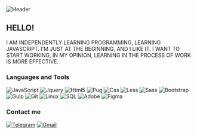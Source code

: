 ![Header](https://github.com/oleh312/oleh312/blob/main/assets/header.gif)

## HELLO! 
I AM INDEPENDENTLY LEARNING PROGRAMMING, LEARNING JAVASCRIPT. I'M JUST AT THE BEGINNING, AND I LIKE IT. I WANT TO START WORKING, IN MY OPINION, LEARNING IN THE PROCESS OF WORK IS MORE EFFECTIVE.

### Languages and Tools
![JavaScript](https://img.shields.io/badge/-JavaScript-090909?style=flat-square&logo=javascript) ![Jquery](https://img.shields.io/badge/-Jquery-090909?style=flat-square&logo=jquery) ![Html5](https://img.shields.io/badge/-Html5-090909?style=flat-square&logo=html5) ![Pug](https://img.shields.io/badge/-Pug-090909?style=flat-square&logo=pug) ![Css](https://img.shields.io/badge/-Css-090909?style=flat-square&logo=css3) ![Less](https://img.shields.io/badge/-Less-090909?style=flat-square&logo=less) ![Sass](https://img.shields.io/badge/-Sass-090909?style=flat-square&logo=sass) ![Bootstrap](https://img.shields.io/badge/-Bootstrap-090909?style=flat-square&logo=bootstrap) ![Gulp](https://img.shields.io/badge/-Gulp-090909?style=flat-square&logo=gulp) ![Git](https://img.shields.io/badge/-Git-090909?style=flat-square&logo=git) ![Linux](https://img.shields.io/badge/-Linux-090909?style=flat-square&logo=linux&logoColor=fff) ![SQL](https://img.shields.io/badge/-SQL-090909?style=flat-square&logo=MYSQL&logoColor=fff) ![Adobe](https://img.shields.io/badge/-Adobe_Photoshop-090909?style=flat-square&logo=adobe) ![Figma](https://img.shields.io/badge/-Figma-090909?style=flat-square&logo=figma)

### Contact me
[![Telegram](https://img.shields.io/badge/-Telegram-090909?style=for-the-badge&logo=telegram)](tg://resolve?domain=oleh19127) [![Gmail](https://img.shields.io/badge/-Gmail-090909?style=for-the-badge&logo=gmail)](mailto:oleh19127@gmail.com)